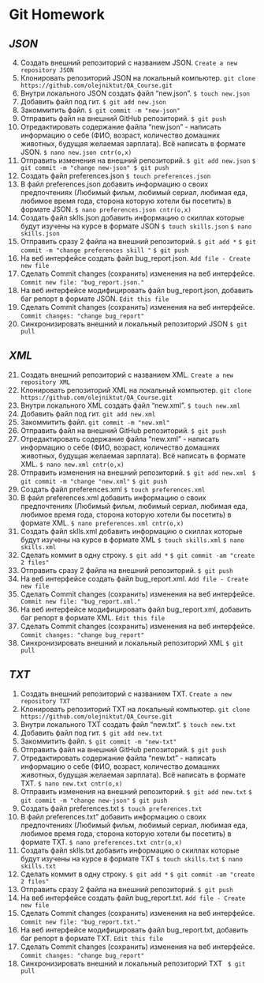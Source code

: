 # Git Homework
## _JSON_
 4. Создать внешний репозиторий c названием JSON. 
`Create a new repository JSON`
 5. Клонировать репозиторий JSON на локальный компьютер. 
`git clone https://github.com/olejniktut/QA_Course.git`
 6. Внутри локального JSON создать файл “new.json”. 
`$ touch new.json`
 7. Добавить файл под гит. 
`$ git add new.json`
 8. Закоммитить файл. 
`$ git commit -m "new-json"`
 9. Отправить файл на внешний GitHub репозиторий.
`$ git push`
 10. Отредактировать содержание файла “new.json” - написать информацию о себе (ФИО, возраст, количество домашних животных, будущая желаемая зарплата). Всё написать в формате JSON.
`$ nano new.json cntr(o,x)`
 11. Отправить изменения на внешний репозиторий.
`$ git add new.json`
`$ git commit -m "change new-json"
$ git push`
 12. Создать файл preferences.json
`$ touch preferences.json`
 13. В файл preferences.json добавить информацию о своих предпочтениях (Любимый фильм, любимый сериал, любимая еда, любимое время года, сторона которую хотели бы посетить) в формате JSON.
`$ nano preferences.json cntr(o,x)`
 14. Создать файл sklls.json добавить информацию о скиллах которые будут изучены на курсе в формате JSON
`$ touch skills.json`
`$ nano skills.json`
 15. Отправить сразу 2 файла на внешний репозиторий.
`$ git add *`
`$ git commit -m "change preferences skill "`
`$ git push`
 16. На веб интерфейсе создать файл bug_report.json.
`Add file - Create new file`
 17. Сделать Commit changes (сохранить) изменения на веб интерфейсе.
 `Commit new file: "bug_report.json."`
 18. На веб интерфейсе модифицировать файл bug_report.json, добавить баг репорт в формате JSON.
`Edit this file`
 19. Сделать Commit changes (сохранить) изменения на веб интерфейсе.
`Commit changes: "change bug_report"`
 20. Синхронизировать внешний и локальный репозиторий JSON
 `$ git pull`

## _XML_
 21. Создать внешний репозиторий c названием XML.
`Create a new repository XML `
 22. Клонировать репозиторий XML на локальный компьютер.
`git clone https://github.com/olejniktut/QA_Course.git`
 23. Внутри локального XML создать файл “new.xml”.
`$ touch new.xml`
 24. Добавить файл под гит.
`git add new.xml`
 25. Закоммитить файл.
`git commit -m "new.xml"`
 26. Отправить файл на внешний GitHub репозиторий.
`$ git push`
 27. Отредактировать содержание файла “new.xml” - написать информацию о себе (ФИО, возраст, количество домашних животных, будущая желаемая зарплата). Всё написать в формате XML.
`$ nano new.xml cntr(o,x)`
 28. Отправить изменения на внешний репозиторий.
`$ git add new.xml `
`$ git commit -m "change "new.xml"`
`$ git push`
 29. Создать файл preferences.xml
`$ touch preferences.xml`
 30. В файл preferences.xml добавить информацию о своих предпочтениях (Любимый фильм, любимый сериал, любимая еда, любимое время года, сторона которую хотели бы посетить) в формате XML.
`$ nano preferences.xml cntr(o,x)`
 31. Создать файл sklls.xml добавить информацию о скиллах которые будут изучены на курсе в формате XML
`$ touch skills.xml`
`$ nano skills.xml`
 32. Сделать коммит в одну строку.
`$ git add *`
`$ git commit -am "create 2 files"`
 33. Отправить сразу 2 файла на внешний репозиторий.
`$ git push`
 34. На веб интерфейсе создать файл bug_report.xml.
`Add file - Create new file`
 35. Сделать Commit changes (сохранить) изменения на веб интерфейсе.
` Commit new file: "bug_report.xml."`
 36. На веб интерфейсе модифицировать файл bug_report.xml, добавить баг репорт в формате XML.
`Edit this file`
 37. Сделать Commit changes (сохранить) изменения на веб интерфейсе.
`Commit changes: "change bug_report"`
 38. Синхронизировать внешний и локальный репозиторий XML
 `$ git pull`
 
## _TXT_
 1. Создать внешний репозиторий c названием TXT.
`Create a new repository TXT`
 2. Клонировать репозиторий TXT на локальный компьютер.
`git clone https://github.com/olejniktut/QA_Course.git`
 3. Внутри локального TXT создать файл “new.txt”.
`$ touch new.txt`
 4. Добавить файл под гит.
`$ git add new.txt`
 5. Закоммитить файл.
`$ git commit -m "new-txt"`
 6. Отправить файл на внешний GitHub репозиторий.
`$ git push`
 7. Отредактировать содержание файла “new.txt” - написать информацию о себе (ФИО, возраст, количество домашних животных, будущая желаемая зарплата). Всё написать в формате TXT.
`$ nano new.txt cntr(o,x)`
 8. Отправить изменения на внешний репозиторий.
`$ git add new.txt`
`$ git commit -m "change new-json"`
`$ git push`
 9. Создать файл preferences.txt
`$ touch preferences.txt`
 10. В файл preferences.txt” добавить информацию о своих предпочтениях (Любимый фильм, любимый сериал, любимая еда, любимое время года, сторона которую хотели бы посетить) в формате TXT.
`$ nano preferences.txt cntr(o,x)`
 11. Создать файл sklls.txt добавить информацию о скиллах которые будут изучены на курсе в формате TXT
`$ touch skills.txt`
`$ nano skills.txt`
 12. Сделать коммит в одну строку.
`$ git add *`
`$ git commit -am "create 2 files"`
 13. Отправить сразу 2 файла на внешний репозиторий.
`$ git push`
 14. На веб интерфейсе создать файл bug_report.txt.
`Add file - Create new file`
 15. Сделать Commit changes (сохранить) изменения на веб интерфейсе.
 `Commit new file: "bug_report.txt."`
 16. На веб интерфейсе модифицировать файл bug_report.txt, добавить баг репорт в формате TXT.
`Edit this file`
 17. Сделать Commit changes (сохранить) изменения на веб интерфейсе.
`Commit changes: "change bug_report"`
 18. Синхронизировать внешний и локальный репозиторий TXT
` $ git pull`
